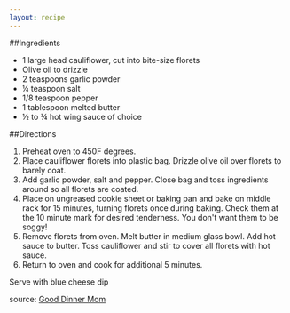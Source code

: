 ```yaml
---
layout: recipe
---
```


##Ingredients
- 1 large head cauliflower, cut into bite-size florets
- Olive oil to drizzle
- 2 teaspoons garlic powder
- &frac14; teaspoon salt
- 1/8 teaspoon pepper
- 1 tablespoon melted butter
- &frac12; to &frac34; hot wing sauce of choice

##Directions
1. Preheat oven to 450F degrees.
2. Place cauliflower florets into plastic bag. Drizzle olive oil over florets to barely coat.
3. Add garlic powder, salt and pepper. Close bag and toss ingredients around so all florets are coated.
4. Place on ungreased cookie sheet or baking pan and bake on middle rack for 15 minutes, turning florets once during baking. Check them at the 10 minute mark for desired tenderness. You don't want them to be soggy!
5. Remove florets from oven. Melt butter in medium glass bowl. Add hot sauce to butter. Toss cauliflower and stir to cover all florets with hot sauce.
6. Return to oven and cook for additional 5 minutes.

Serve with blue cheese dip

source: [Good Dinner Mom](http://www.gooddinnermom.com/cauliflower-buffalo-bites/)

	



